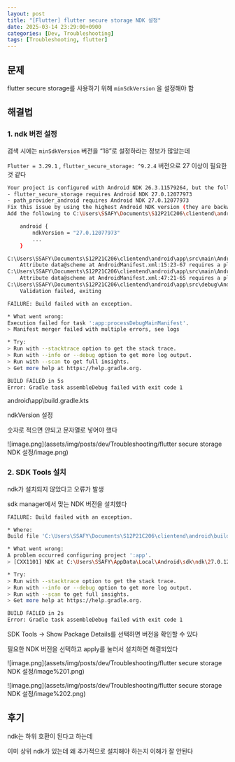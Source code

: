 ```yaml
---
layout: post
title: "[Flutter] flutter secure storage NDK 설정"
date: 2025-03-14 23:29:00+0900
categories: [Dev, Troubleshooting]
tags: [Troubleshooting, flutter]
---
```

## 문제

flutter secure storage를 사용하기 위해 `minSdkVersion` 을 설정해야 함

## 해결법

### 1. ndk 버전 설정

검색 시에는 `minSdkVersion`  버전을 “18”로 설정하라는 정보가 많았는데

`Flutter = 3.29.1` , `flutter_secure_storage: ^9.2.4` 버전으로 27 이상이 필요한것 같다

```bash
Your project is configured with Android NDK 26.3.11579264, but the following plugin(s) depend on a different Android NDK version:
- flutter_secure_storage requires Android NDK 27.0.12077973
- path_provider_android requires Android NDK 27.0.12077973
Fix this issue by using the highest Android NDK version (they are backward compatible).
Add the following to C:\Users\SSAFY\Documents\S12P21C206\clientend\android\app\build.gradle.kts:

    android {
        ndkVersion = "27.0.12077973"
        ...
    }

C:\Users\SSAFY\Documents\S12P21C206\clientend\android\app\src\main\AndroidManifest.xml:15:23-67 Error:
	Attribute data@scheme at AndroidManifest.xml:15:23-67 requires a placeholder substitution but no value for <YOUR_NATIVE_APP_KEY> is provided.
C:\Users\SSAFY\Documents\S12P21C206\clientend\android\app\src\main\AndroidManifest.xml:47:21-65 Error:
	Attribute data@scheme at AndroidManifest.xml:47:21-65 requires a placeholder substitution but no value for <YOUR_NATIVE_APP_KEY> is provided.
C:\Users\SSAFY\Documents\S12P21C206\clientend\android\app\src\debug\AndroidManifest.xml Error:
	Validation failed, exiting

FAILURE: Build failed with an exception.

* What went wrong:
Execution failed for task ':app:processDebugMainManifest'.
> Manifest merger failed with multiple errors, see logs

* Try:
> Run with --stacktrace option to get the stack trace.
> Run with --info or --debug option to get more log output.
> Run with --scan to get full insights.
> Get more help at https://help.gradle.org.

BUILD FAILED in 5s
Error: Gradle task assembleDebug failed with exit code 1
```

android\app\build.gradle.kts  

ndkVersion 설정

숫자로 적으면 안되고 문자열로 넣어야 했다

![image.png](assets/img/posts/dev/Troubleshooting/flutter secure storage NDK 설정/image.png)

### 2. SDK Tools 설치

ndk가 설치되지 않았다고 오류가 발생

sdk manager에서 맞는 NDK 버전을 설치했다

```bash
FAILURE: Build failed with an exception.

* Where:
Build file 'C:\Users\SSAFY\Documents\S12P21C206\clientend\android\build.gradle.kts' line: 16

* What went wrong:
A problem occurred configuring project ':app'.
> [CXX1101] NDK at C:\Users\SSAFY\AppData\Local\Android\sdk\ndk\27.0.12077973 did not have a source.properties file

* Try:
> Run with --stacktrace option to get the stack trace.
> Run with --info or --debug option to get more log output.
> Run with --scan to get full insights.
> Get more help at https://help.gradle.org.

BUILD FAILED in 2s
Error: Gradle task assembleDebug failed with exit code 1
```

SDK Tools -> Show Package Details를 선택하면 버전을 확인할 수 있다

필요한 NDK 버전을 선택하고 apply를 눌러서 설치하면 해결되었다

![image.png](assets/img/posts/dev/Troubleshooting/flutter secure storage NDK 설정/image%201.png)

![image.png](assets/img/posts/dev/Troubleshooting/flutter secure storage NDK 설정/image%202.png)

## 후기

ndk는 하위 호환이 된다고 하는데 

이미 상위 ndk가 있는데 왜 추가적으로 설치해야 하는지 이해가 잘 안된다
